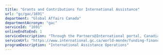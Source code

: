 ```yaml
---
title: "Grants and Contributions for International Assistance"
url: "gc/gac/1691"
department: "Global Affairs Canada"
departmentAcronym: "gac"
serviceId: "1691"
onlineEndtoEnd: 1
serviceDescription: "Through the Partners@International portal, Canadian and international organizations can register their organization, and submit funding requests to select Global Affairs Canada programs."
serviceUrl: "https://www.international.gc.ca/world-monde/funding-financement/partners_international-partenaires_international.aspx?lang=eng"
programDescription: "International Assistance Operations"
---
```

